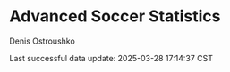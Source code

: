 # Advanced Soccer Statistics
Denis Ostroushko

<!-- gfm -->

Last successful data update: 2025-03-28 17:14:37 CST
